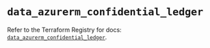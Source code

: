 # `data_azurerm_confidential_ledger`

Refer to the Terraform Registry for docs: [`data_azurerm_confidential_ledger`](https://registry.terraform.io/providers/hashicorp/azurerm/3.103.1/docs/data-sources/confidential_ledger).
